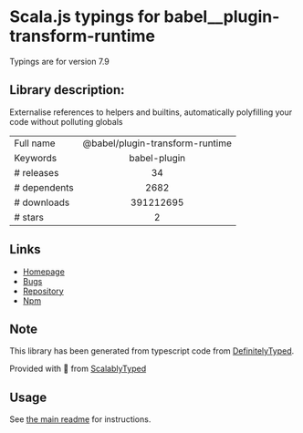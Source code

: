 
# Scala.js typings for babel__plugin-transform-runtime

Typings are for version 7.9

## Library description:
Externalise references to helpers and builtins, automatically polyfilling your code without polluting globals

|                    |                 |
| ------------------ | :-------------: |
| Full name          | @babel/plugin-transform-runtime |
| Keywords           | babel-plugin |
| # releases         | 34 |
| # dependents       | 2682 |
| # downloads        | 391212695 |
| # stars            | 2 |

## Links
- [Homepage](https://babel.dev/docs/en/next/babel-plugin-transform-runtime)
- [Bugs](https://github.com/babel/babel/issues)
- [Repository](https://github.com/babel/babel)
- [Npm](https://www.npmjs.com/package/%40babel%2Fplugin-transform-runtime)
    


## Note
This library has been generated from typescript code from [DefinitelyTyped](https://definitelytyped.org).

Provided with :purple_heart: from [ScalablyTyped](https://github.com/oyvindberg/ScalablyTyped)

## Usage
See [the main readme](../../readme.md) for instructions.


